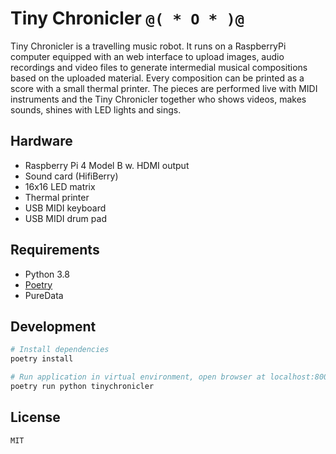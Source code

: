 # Tiny Chronicler `@( * O * )@`

Tiny Chronicler is a travelling music robot. It runs on a RaspberryPi computer equipped with an web interface to upload images, audio recordings and video files to generate intermedial musical compositions based on the uploaded material. Every composition can be printed as a score with a small thermal printer. The pieces are performed live with MIDI instruments and the Tiny Chronicler together who shows videos, makes sounds, shines with LED lights and sings.

## Hardware

- Raspberry Pi 4 Model B w. HDMI output
- Sound card (HifiBerry)
- 16x16 LED matrix
- Thermal printer
- USB MIDI keyboard
- USB MIDI drum pad

## Requirements

- Python 3.8
- [Poetry](https://python-poetry.org)
- PureData

## Development

```bash
# Install dependencies
poetry install

# Run application in virtual environment, open browser at localhost:8000
poetry run python tinychronicler
```

## License

`MIT`

